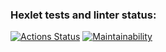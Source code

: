 ### Hexlet tests and linter status:
[![Actions Status](https://github.com/o-soboleva/frontend-project-lvl1/workflows/hexlet-check/badge.svg)](https://github.com/o-soboleva/frontend-project-lvl1/actions)
[![Maintainability](https://api.codeclimate.com/v1/badges/a99a88d28ad37a79dbf6/maintainability)](https://codeclimate.com/github/codeclimate/codeclimate/maintainability)

